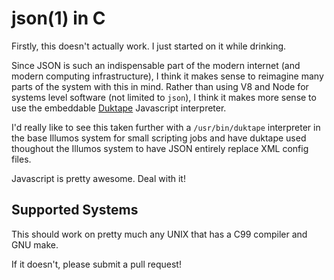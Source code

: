 # json(1) in C

Firstly, this doesn't actually work. I just started on it while drinking.

Since JSON is such an indispensable part of the modern internet (and modern 
computing infrastructure), I think it makes sense to reimagine many parts of 
the system with this in mind. Rather than using V8 and Node for systems level 
software (not limited to `json`), I think it makes more sense to use the 
embeddable [Duktape](duktape.org) Javascript interpreter.

I'd really like to see this taken further with a `/usr/bin/duktape` interpreter 
in the base Illumos system for small scripting jobs and have duktape used 
thoughout the Illumos system to have JSON entirely replace XML config files.

Javascript is pretty awesome. Deal with it!

## Supported Systems

This should work on pretty much any UNIX that has a C99 compiler and GNU make.

If it doesn't, please submit a pull request!
